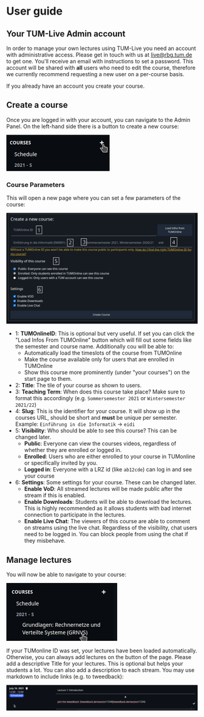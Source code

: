 # User guide

## Your TUM-Live Admin account

In order to manage your own lectures using TUM-Live you need an account with 
administrative access. Please get in touch with us at live@rbg.tum.de to get one.
You'll receive an email with instructions to set a password.
This account will be shared with **all** users who need to edit the course, therefore
we currently recommend requesting a new user on a per-course basis.

If you already have an account you create your course. 

## Create a course

Once you are logged in with your account, you can navigate to the Admin Panel.
On the left-hand side there is a button to create a new course:

![new-course](new-course.png)

### Course Parameters

This will open a new page where you can set a few parameters of the course:

![img.png](new-course-prompt.png)

- 1: **TUMOnlineID**: This is optional but very useful. If set you can click the "Load Infos From TUMOnline" button which will fill out some fields like the semester and course name. Additionally cou will be able to:
    - Automatically load the timeslots of the course from TUMOnline
    - Make the course available only for users that are enrolled in TUMOnline
    - Show this course more prominently (under "your courses") on the start page to them.
- 2: **Title**: The tile of your course as shown to users.
- 3: **Teaching Term**: When does this course take place? Make sure to format this accordingly (e.g. `Sommersemester 2021` or `Wintersemester 2021/22`)
- 4: **Slug**: This is the identifier for your course. It will show up in the courses URL, should be short and **must** be unique per semester. Example: `Einführung in die Informatik` -> `eidi`
- 5: **Visibility**: Who should be able to see this course? This can be changed later.
  - **Public**: Everyone can view the courses videos, regardless of whether they are enrolled or logged in.
  - **Enrolled**: Users who are either enrolled to your course in TUMonline or specifically invited by you.
  - **Logged in**: Everyone with a LRZ id (like `ab12cde`) can log in and see your course
- 6: **Settings**: Some settings for your course. These can be changed later.
  - **Enable VoD**: All streamed lectures will be made public after the stream if this is enabled.
  - **Enable Downloads**: Students will be able to download the lectures. This is highly recommended as it allows students with bad internet connection to participate in the lectures.
  - **Enable Live Chat**: The viewers of this course are able to comment on streams using the live chat. Regardless of the visibility, chat users need to be logged in. You can block people from using the chat if they misbehave.
  
## Manage lectures

You will now be able to navigate to your course:

![course navigation](course-nav.png)

If your TUMonline ID was set, your lectures have been loaded automatically. Otherwise, you can always add lectures on the button of the page.
Please add a descriptive Title for your lectures. This is optional but helps your students a lot.
You can also add a description to each stream. You may use markdown to include links (e.g. to tweedback):

![lecture edit](lecture-edit.png)

